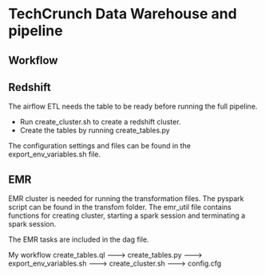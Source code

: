 # TechCrunch Data Warehouse and pipeline
## Workflow


## Redshift
The airflow ETL needs the table to be ready before running the full pipeline. 
- Run create_cluster.sh to create a redshift cluster.
- Create the tables by running create_tables.py

The configuration settings and files can be found in the export_env_variables.sh file.

## EMR
EMR cluster is needed for running the transformation files. The pyspark script can be found in the transfom folder. The emr_util file contains functions for creating cluster, starting a spark session and terminating a spark session.

The EMR tasks are included in the dag file.

 
 
My workflow
create_tables.ql ---> create_tables.py ---> export_env_variables.sh ---> create_cluster.sh ---> config.cfg
